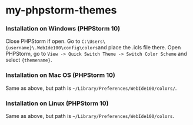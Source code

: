 # my-phpstorm-themes

### Installation on Windows (PHPStorm 10)

Close PHPStorm if open.
Go to `C:\Users\{username}\.WebIde100\config\colors`and place the .icls file there.
Open PHPStorm, go to `View -> Quick Switch Theme -> Switch Color Scheme` and select `{themename}`.

### Installation on Mac OS (PHPStorm 10)

Same as above, but path is `~/Library/Preferences/WebIde100/colors/`.

### Installation on Linux (PHPStorm 10)

Same as above, but path is `~/Library/Preferences/WebIde100/colors`.

